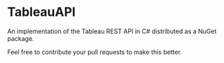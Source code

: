 # TableauAPI
An implementation of the Tableau REST API in C# distributed as a NuGet package.

Feel free to contribute your pull requests to make this better.
